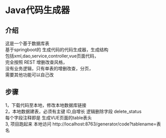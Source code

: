 # Java代码生成器
## 介绍
这是一个基于数据库表<br/>
基于springboot的
生成代码的代码生成器，生成结构<br/>
包括xml,dao,service,controller,vue页面代码，<br/>
完全按照 REST 增删改查风格，<br/>
没有业务逻辑，只有单表的增删改查，分页，<br/>
需要其他功能可以自己改<br/>

## 步骤
1，下载代码至本地，修改本地数据库链接<br/>
2，本地数据建表，必须有主键 ID,自增长    逻辑删除字段  delete_status<br/>
   每个字段注释即是 生成VUE页面的table表头<br/>
3, 项目跑起来 本地访问  http://localhost:8763/generator/code?tablename=表名<br/>
